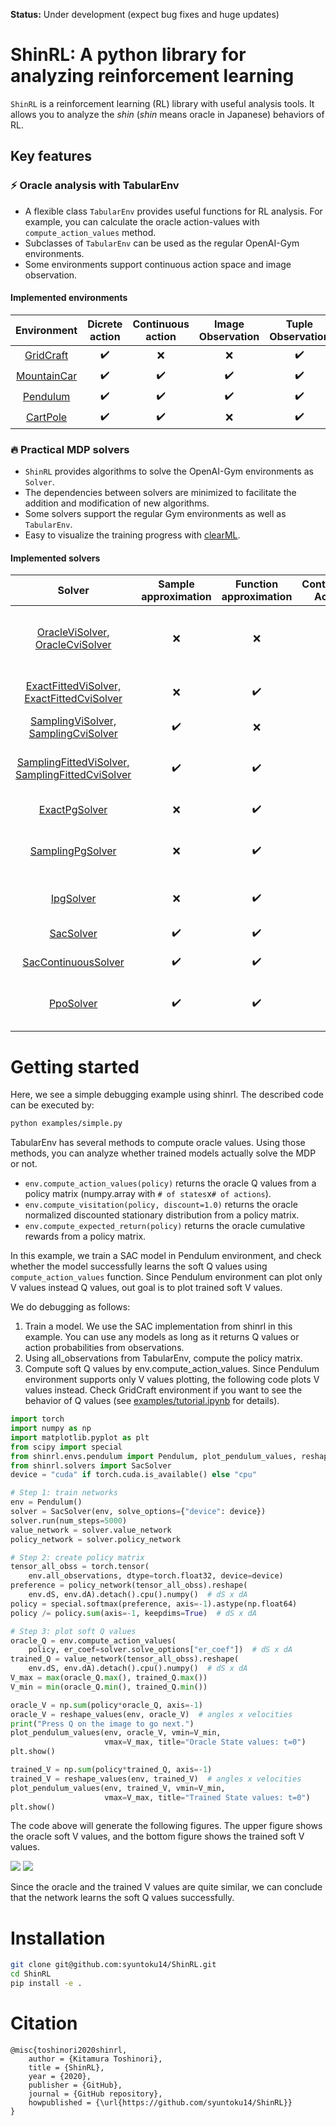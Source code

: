 **Status:** Under development (expect bug fixes and huge updates)

# ShinRL: A python library for analyzing reinforcement learning

`ShinRL` is a reinforcement learning (RL) library with useful analysis tools.
It allows you to analyze the *shin* (*shin* means oracle in Japanese) behaviors of RL.

## Key features

### :zap: Oracle analysis with TabularEnv
* A flexible class `TabularEnv` provides useful functions for RL analysis. For example, you can calculate the oracle action-values with ``compute_action_values`` method.
* Subclasses of `TabularEnv` can be used as the regular OpenAI-Gym environments.
* Some environments support continuous action space and image observation.

#### Implemented environments

|               Environment                |   Dicrete action   | Continuous action  | Image Observation  | Tuple Observation  |
| :--------------------------------------: | :----------------: | :----------------: | :----------------: | :----------------: |
|   [GridCraft](shinrl/envs/gridcraft)   | :heavy_check_mark: |        :x:         |        :x:         | :heavy_check_mark: |
| [MountainCar](shinrl/envs/mountaincar) | :heavy_check_mark: | :heavy_check_mark: | :heavy_check_mark: | :heavy_check_mark: |
|    [Pendulum](shinrl/envs/pendulum)    | :heavy_check_mark: | :heavy_check_mark: | :heavy_check_mark: | :heavy_check_mark: |
|    [CartPole](shinrl/envs/cartpole)    | :heavy_check_mark: | :heavy_check_mark: |        :x:         | :heavy_check_mark: |

### :fire: Practical MDP solvers
* `ShinRL` provides algorithms to solve the OpenAI-Gym environments as `Solver`.
* The dependencies between solvers are minimized to facilitate the addition and modification of new algorithms.
* Some solvers support the regular Gym environments as well as `TabularEnv`.
* Easy to visualize the training progress with [clearML](https://github.com/allegroai/clearml).

#### Implemented solvers

|                                      Solver                                      | Sample approximation | Function approximation | Continuous Action  |                                                  Algorithm                                                  |
| :------------------------------------------------------------------------------: | :------------------: | :--------------------: | :----------------: | :---------------------------------------------------------------------------------------------------------: |
|          [OracleViSolver, OracleCviSolver](shinrl/solvers/oracle_vi)           |         :x:          |          :x:           |        :x:         |      Q-learning, [Conservative Value Iteration (CVI)](http://proceedings.mlr.press/v89/kozuno19a.html)      |
|     [ExactFittedViSolver, ExactFittedCviSolver](shinrl/solvers/exact_fvi)      |         :x:          |   :heavy_check_mark:   |        :x:         |                                        Fitted Q-learning, Fitted CVI                                        |
|       [SamplingViSolver, SamplingCviSolver](shinrl/solvers/sampling_vi)        |  :heavy_check_mark:  |          :x:           |        :x:         |                                               Q-learning, CVI                                               |
| [SamplingFittedViSolver, SamplingFittedCviSolver](shinrl/solvers/sampling_fvi) |  :heavy_check_mark:  |   :heavy_check_mark:   |        :x:         | Fitted Q-learning ([DQN](https://storage.googleapis.com/deepmind-media/dqn/DQNNaturePaper.pdf)), Fitted CVI |
|                    [ExactPgSolver](shinrl/solvers/exact_pg)                    |         :x:          |   :heavy_check_mark:   |        :x:         |                                               Policy gradient                                               |
|                 [SamplingPgSolver](shinrl/solvers/sampling_pg)                 |         :x:          |   :heavy_check_mark:   |        :x:         |                                      Policy gradient (REINFORCE, A2C)                                       |
|                        [IpgSolver](shinrl/solvers/ipg)                         |         :x:          |   :heavy_check_mark:   |        :x:         |                      [Interpolated policy gradient](https://arxiv.org/abs/1706.00387)                       |
|                        [SacSolver](shinrl/solvers/sac)                         |  :heavy_check_mark:  |   :heavy_check_mark:   |        :x:         |                       [Discrete Soft Actor Critic](https://arxiv.org/abs/1910.07207)                        |
|              [SacContinuousSolver](shinrl/solvers/sac_continuous)              |  :heavy_check_mark:  |   :heavy_check_mark:   | :heavy_check_mark: |                            [Soft Actor Critic](https://arxiv.org/abs/1801.01290)                            |
|                        [PpoSolver](shinrl/solvers/ppo)                         |  :heavy_check_mark:  |   :heavy_check_mark:   |        :x:         |                 [Proximal Policy Optimization Algorithms](https://arxiv.org/abs/1707.06347)                 |

# Getting started

Here, we see a simple debugging example using shinrl.
The described code can be executed by:

```bash
python examples/simple.py
```

TabularEnv has several methods to compute oracle values.
Using those methods, you can analyze whether trained models actually solve the MDP or not.

* ```env.compute_action_values(policy)``` returns the oracle Q values from a policy matrix (numpy.array with `# of states`x`# of actions`).
* ```env.compute_visitation(policy, discount=1.0)``` returns the oracle normalized discounted stationary distribution from a policy matrix.
* ```env.compute_expected_return(policy)``` returns the oracle cumulative rewards from a policy matrix.

In this example, we train a SAC model in Pendulum environment, and check whether the model successfully learns the soft Q values using ```compute_action_values``` function.
Since Pendulum environment can plot only V values instead Q values, out goal is to plot trained soft V values.

We do debugging as follows:

1. Train a model. We use the SAC implementation from shinrl in this example. You can use any models as long as it returns Q values or action probabilities from observations.
2. Using all_observations from TabularEnv, compute the policy matrix.
3. Compute soft Q values by env.compute_action_values. Since Pendulum environment supports only V values plotting, the following code plots V values instead. Check GridCraft environment if you want to see the behavior of Q values (see [examples/tutorial.ipynb](examples/tutorial.ipynb) for details).

```python
import torch
import numpy as np
import matplotlib.pyplot as plt
from scipy import special
from shinrl.envs.pendulum import Pendulum, plot_pendulum_values, reshape_values
from shinrl.solvers import SacSolver
device = "cuda" if torch.cuda.is_available() else "cpu"

# Step 1: train networks
env = Pendulum()
solver = SacSolver(env, solve_options={"device": device})
solver.run(num_steps=5000)
value_network = solver.value_network
policy_network = solver.policy_network

# Step 2: create policy matrix
tensor_all_obss = torch.tensor(
    env.all_observations, dtype=torch.float32, device=device)
preference = policy_network(tensor_all_obss).reshape(
    env.dS, env.dA).detach().cpu().numpy()  # dS x dA
policy = special.softmax(preference, axis=-1).astype(np.float64)
policy /= policy.sum(axis=-1, keepdims=True)  # dS x dA

# Step 3: plot soft Q values
oracle_Q = env.compute_action_values(
    policy, er_coef=solver.solve_options["er_coef"])  # dS x dA
trained_Q = value_network(tensor_all_obss).reshape(
    env.dS, env.dA).detach().cpu().numpy()  # dS x dA
V_max = max(oracle_Q.max(), trained_Q.max())
V_min = min(oracle_Q.min(), trained_Q.min())

oracle_V = np.sum(policy*oracle_Q, axis=-1)
oracle_V = reshape_values(env, oracle_V)  # angles x velocities
print("Press Q on the image to go next.")
plot_pendulum_values(env, oracle_V, vmin=V_min,
                     vmax=V_max, title="Oracle State values: t=0")
plt.show()

trained_V = np.sum(policy*trained_Q, axis=-1)
trained_V = reshape_values(env, trained_V)  # angles x velocities
plot_pendulum_values(env, trained_V, vmin=V_min,
                     vmax=V_max, title="Trained State values: t=0")
plt.show()
```

The code above will generate the following figures.
The upper figure shows the oracle soft V values, and the bottom figure shows the trained soft V values.

![](assets/oracle_V.png)
![](assets/trained_V.png)

Since the oracle and the trained V values are quite similar, we can conclude that the network learns the soft Q values successfully.

# Installation

```bash
git clone git@github.com:syuntoku14/ShinRL.git
cd ShinRL
pip install -e .
```

# Citation

```
@misc{toshinori2020shinrl,
    author = {Kitamura Toshinori},
    title = {ShinRL},
    year = {2020},
    publisher = {GitHub},
    journal = {GitHub repository},
    howpublished = {\url{https://github.com/syuntoku14/ShinRL}}
}
```
